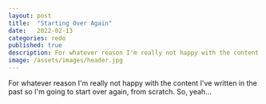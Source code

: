 ```yaml
---
layout: post
title:  "Starting Over Again"
date:   2022-02-13
categories: redo
published: true
description: For whatever reason I'm really not happy with the content I've written in the past so I'm going to start over again, from scratch.
image: /assets/images/header.jpg
---
```




For whatever reason I'm really not happy with the content I've written in the past so I'm going to start over again, from scratch. So, yeah...
